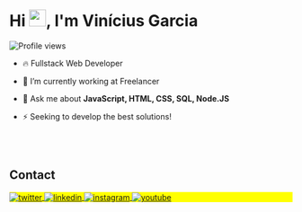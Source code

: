 <!-- <img align="right" height="590em" src="https://raw.githubusercontent.com/gist/maykbrito/618ef18e3bbb7cdfd200f3a4fc1aabc6/raw/201d47c76006c99fe0dc55ea92e76bdca5537f08/githubcard.svg"/> -->
<h1 align="left">Hi <img src="https://raw.githubusercontent.com/kaueMarques/kaueMarques/master/hi.gif" height="30px">, I'm Vinícius Garcia</h1>
<p align="left"> <img src="https://komarev.com/ghpvc/?username=ViniGarcia10&color=yellow" alt="Profile views" /> </p>

- 🔥 Fullstack Web Developer

- 🔭 I’m currently working at Freelancer

<!-- - ▶️ I (not) regularly post videos on [youtube.com/maykbrito](https://youtube.com/maykbrito) -->

- 💬 Ask me about **JavaScript, HTML, CSS, SQL, Node.JS**

- ⚡ Seeking to develop the best solutions!

<!-- - 👨‍💻 More at [portifolio.dev](https://portifolio.dev) -->

<!--

<br><br>

## 🛠 &nbsp;Tech Stack

![JavaScript](https://img.shields.io/badge/-JavaScript-05122A?style=flat&logo=javascript)&nbsp;
![Node.js](https://img.shields.io/badge/-Node.js-05122A?style=flat&logo=node.js)&nbsp;
![HTML](https://img.shields.io/badge/-HTML-05122A?style=flat&logo=HTML5)&nbsp;
![CSS](https://img.shields.io/badge/-CSS-05122A?style=flat&logo=CSS3&logoColor=1572B6)&nbsp;
![React](https://img.shields.io/badge/-React-05122A?style=flat&logo=react)&nbsp;
![Git](https://img.shields.io/badge/-Git-05122A?style=flat&logo=git)&nbsp;
![GitHub](https://img.shields.io/badge/-GitHub-05122A?style=flat&logo=github)&nbsp;
![Markdown](https://img.shields.io/badge/-Markdown-05122A?style=flat&logo=markdown)&nbsp;
![Visual Studio Code](https://img.shields.io/badge/-Visual%20Studio%20Code-05122A?style=flat&logo=visual-studio-code&logoColor=007ACC)&nbsp;
![PostgreSQL](https://img.shields.io/badge/-PostgreSQL-05122A?style=flat&logo=postgresql)&nbsp;
![SQLite](https://img.shields.io/badge/-SQLite-05122A?style=flat&logo=sqlite)&nbsp;

<br><br>

## ⚙️ &nbsp;GitHub Analytics

<p align="left">
<img width="530em" src="https://github-readme-stats.vercel.app/api?username=maykbrito&show_icons=true&theme=vision-friendly-dark" alt="maykbrito's stats"/>
<img width="530em" src="https://github-readme-stats.vercel.app/api/top-langs/?username=maykbrito&layout=compact&theme=vision-friendly-dark" alt="maykbrito's most languages"/>
</p>
-->

<br><br>

## Contact

<p align="left" style="background:yellow">
<a href="https://twitter.com/Viniciu12902620" target="_blank">
  <img align="center" src="https://img.shields.io/badge/-Vinícius Garcia-05122A?style=flat&logo=twitter" alt="twitter"/>  
</a>
<a href="https://www.linkedin.com/in/vinicius-garcia-dev/" target="_blank">
  <img align="center" src="https://img.shields.io/badge/-Vinícius Garcia-05122A?style=flat&logo=linkedin" alt="linkedin"/>
</a>
<a href="https://www.instagram.com/vini_garcia_10/" target="_blank">
 <img align="center" src="https://img.shields.io/badge/-Vinícius Garcia-05122A?style=flat&logo=instagram" alt="instagram"/>
</a>
<a href="https://www.youtube.com/@viniciusgarcia371" target="_blank">
 <img align="center" src="https://img.shields.io/badge/-Vinícius Garcia-05122A?style=flat&logo=youtube" alt="youtube"/>
</a>
</p>
